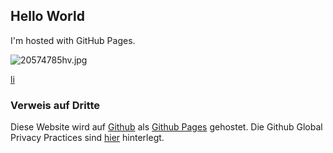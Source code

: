 
## Hello World
I'm hosted with GitHub Pages.


![20574785hv.jpg]({{site.baseurl}}/20574785hv.jpg)



[li]({{site.baseurl}}/20574785hv.jpg)




### Verweis auf Dritte






Diese Website wird auf  [Github](https://www.github.com) als [Github Pages](https://help.github.com/articles/what-is-github-pages/) gehostet. Die Github Global Privacy Practices sind [hier](https://help.github.com/articles/global-privacy-practices/) hinterlegt.
